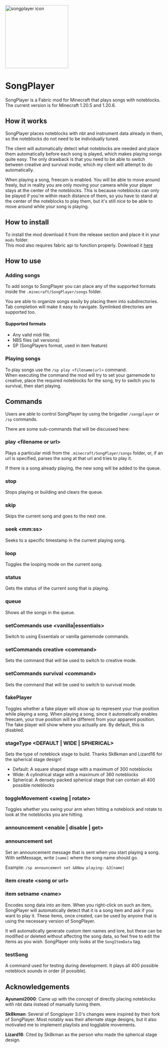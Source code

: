 <img src="./src/main/resources/assets/songplayer/icon.png" alt="songplayer icon" width="200"/>

# SongPlayer
SongPlayer is a Fabric mod for Minecraft that plays songs with noteblocks.
The current version is for Minecraft 1.20.5 and 1.20.6.

## How it works
SongPlayer places noteblocks with nbt and instrument data already in them, so the noteblocks do not need to be individually tuned.

The client will automatically detect what noteblocks are needed and place them automatically before each song is played, which makes playing songs quite easy. The only drawback is that you need to be able to switch between creative and survival mode, which my client will attempt to do automatically.

When playing a song, freecam is enabled. You will be able to move around freely, but in reality you are only moving your camera while your player stays at the center of the noteblocks. This is because noteblocks can only be played if you're within reach distance of them, so you have to stand at the center of the noteblocks to play them, but it's still nice to be able to move around while your song is playing.


## How to install
To install the mod download it from the release section and place it in your `mods` folder.<br>
This mod also requires fabric api to function properly. Download it [here](https://www.curseforge.com/minecraft/mc-mods/fabric-api)

## How to use

### Adding songs
To add songs to SongPlayer you can place any of the supported formats inside the `.minecraft/SongPlayer/songs` folder.

You are able to organize songs easily by placing them into subdirectories. Tab completion will make it easy to navigate. Symlinked directories are supported too.

#### Supported formats
- Any valid midi file.
- NBS files (all versions)
- SP (SongPlayers format, used in item feature)

### Playing songs
To play songs use the `/sp play <filename|url>` command.<br>
When executing the command the mod will try to set your gamemode to creative, place the required noteblocks for the song, try to switch you to survival, then start playing.


## Commands
Users are able to control SongPlayer by using the brigadier `/songplayer` or `/sp` commands.

There are some sub-commands that will be discussed here:

### play \<filename or url>
Plays a particular midi from the `.minecraft/SongPlayer/songs` folder, or, if an url is specified, parses the song at that url and tries to play it.

If there is a song already playing, the new song will be added to the queue.

### stop
Stops playing or building and clears the queue.

### skip
Skips the current song and goes to the next one.

### seek \<mm:ss>
Seeks to a specific timestamp in the current playing song.

### loop
Toggles the looping mode on the current song.

### status
Gets the status of the current song that is playing.

### queue
Shows all the songs in the queue.

### setCommands use \<vanilla|essentials>
Switch to using Essentials or vanilla gamemode commands.

### setCommands creative \<command>
Sets the command that will be used to switch to creative mode.

### setCommands survival \<command>
Sets the command that will be used to switch to survival mode.

### fakePlayer
Toggles whether a fake player will show up to represent your true position while playing a song. When playing a song, since it automatically enables freecam, your true position will be different from your apparent position. The fake player will show where you actually are. By default, this is disabled.

### stageType \<DEFAULT | WIDE | SPHERICAL>
Sets the type of noteblock stage to build. Thanks Sk8kman and Lizard16 for the spherical stage design!
- Default: A square shaped stage with a maximum of 300 noteblocks
- Wide: A cylindrical stage with a maximum of 360 noteblocks
- Spherical: A densely packed spherical stage that can contain all 400 possible noteblocks

### toggleMovement \<swing | rotate>
Toggles whether you swing your arm when hitting a noteblock and rotate to look at the noteblocks you are hitting.

### announcement \<enable | disable | get>
### announcement set
Set an announcement message that is sent when you start playing a song.
With setMessage, write `[name]` where the song name should go.

Example: `/sp announcement set &6Now playing: &3[name]`

### item create \<song or url>
### item setname \<name>
Encodes song data into an item. When you right-click on such an item, SongPlayer will automatically detect that it is a song item and ask if you want to play it. These items, once created, can be used by anyone that is using the necessary version of SongPlayer.

It will automatically generate custom item names and lore, but these can be modified or deleted without affecting the song data, so feel free to edit the items as you wish. SongPlayer only looks at the `SongItemData` tag.

### testSong
A command used for testing during development.
It plays all 400 possible noteblock sounds in order (if possible).

## Acknowledgements
**Ayunami2000**: Came up with the concept of directly placing noteblocks with nbt data instead of manually tuning them.

**Sk8kman**: Several of Songplayer 3.0's changes were inspired by their fork of SongPlayer. Most notably was their alternate stage designs, but it also motivated me to implement playlists and togglable movements.

**Lizard16**: Cited by Sk8kman as the person who made the spherical stage design.

